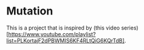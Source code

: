 # Mutation

This is a project that is inspired by (this video series)[https://www.youtube.com/playlist?list=PLKortajF2dPBWMIS6KF4RLtQiG6KQrTdB].

